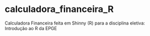 # calculadora_financeira_R
Calculadora Financeira feita em Shinny (R) para a disciplina eletiva: Introdução ao R da EPGE
